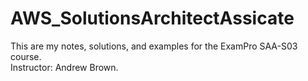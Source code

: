 # AWS_SolutionsArchitectAssicate

This are my notes, solutions, and examples for the ExamPro SAA-S03 course. <br />
Instructor: Andrew Brown. 
